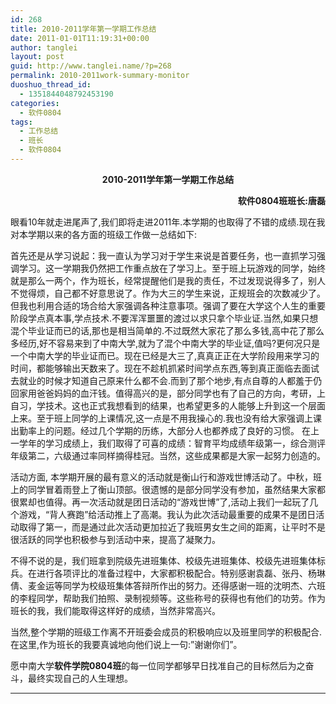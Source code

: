 ```yaml
---
id: 268
title: 2010-2011学年第一学期工作总结
date: 2011-01-01T11:19:31+00:00
author: tanglei
layout: post
guid: http://www.tanglei.name/?p=268
permalink: 2010-2011work-summary-monitor
duoshuo_thread_id:
  - 1351844048792453190
categories:
  - 软件0804
tags:
  - 工作总结
  - 班长
  - 软件0804
---
```

<p style="text-align: center;">
  <strong> 2010-2011学年第一学期工作总结</strong>
</p>

<p style="text-align: right;">
  <strong> 软件0804班班长</strong><strong>:</strong><strong>唐磊</strong><strong> </strong>
</p>

眼看10年就走进尾声了,我们即将走进2011年.本学期的也取得了不错的成绩.现在我对本学期以来的各方面的班级工作做一总结如下:

首先还是从学习说起：我一直认为学习对于学生来说是首要任务，也一直抓学习强调学习。这一学期我仍然把工作重点放在了学习上。至于班上玩游戏的同学，始终就是那么一两个，作为班长，经常提醒他们是我的责任，不过发现说得多了，别人不觉得烦，自己都不好意思说了。作为大三的学生来说，正规班会的次数减少了。但我也利用合适的场合给大家强调各种注意事项。强调了要在大学这个人生的重要阶段学点真本事,学点技术.不要浑浑噩噩的渡过以求只拿个毕业证.当然,如果只想混个毕业证而已的话,那也是相当简单的.不过既然大家花了那么多钱,高中花了那么多经历,好不容易来到了中南大学,就为了混个中南大学的毕业证,值吗?更何况只是一个中南大学的毕业证而已。现在已经是大三了,真真正正在大学阶段用来学习的时间，都能够输出天数来了。现在不趁机抓紧时间学点东西,等到真正面临去面试去就业的时候才知道自己原来什么都不会.而到了那个地步,有点自尊的人都羞于仍回家用爸爸妈妈的血汗钱。值得高兴的是，部分同学也有了自己的方向，考研，上自习，学技术。这也正式我想看到的结果，也希望更多的人能够上升到这一个层面上来。至于班上同学的上课情况,这一点是不用我操心的.我也没有给大家强调上课出勤率上的问题。经过几个学期的历练，大部分人也都养成了良好的习惯。 在上一学年的学习成绩上，我们取得了可喜的成绩：智育平均成绩年级第一，综合测评年级第二，六级通过率同样摘得桂冠。当然，这些成果都是大家一起努力创造的。

活动方面, 本学期开展的最有意义的活动就是衡山行和游戏世博活动了。中秋，班上的同学冒着雨登上了衡山顶部。很遗憾的是部分同学没有参加，虽然结果大家都很累却也值得。再一次活动就是团日活动的“游戏世博”了,活动上我们一起玩了几个游戏，“背人赛跑”给活动推上了高潮。我认为此次活动最重要的成果不是团日活动取得了第一，而是通过此次活动更加拉近了我班男女生之间的距离，让平时不是很活跃的同学也积极参与到活动中来，提高了凝聚力。

不得不说的是，我们班拿到院级先进班集体、校级先进班集体、校级先进班集体标兵。在进行各项评比的准备过程中，大家都积极配合。特别感谢袁磊、张丹、杨琳倩、麦金运等同学为校级班集体答辩所作出的努力。还得感谢一班的沈明杰、六班的李程同学，帮助我们拍照、录制视频等。这些称号的获得也有他们的功劳。作为班长的我，我们能取得这样好的成绩，当然非常高兴。

当然,整个学期的班级工作离不开班委会成员的积极响应以及班里同学的积极配合.在这里,作为班长的我要真诚地向他们说上一句:”谢谢你们”。

愿中南大学**软件学院0804班**的每一位同学都够早日找准自己的目标然后为之奋斗，最终实现自己的人生理想。

 ****
